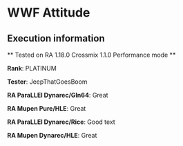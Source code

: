 # WWF Attitude 

## Execution information

** Tested on RA 1.18.0 Crossmix 1.1.0 Performance mode **

**Rank**: PLATINUM

**Tester**: JeepThatGoesBoom


**RA ParaLLEl Dynarec/Gln64**: Great

**RA Mupen Pure/HLE**: Great

**RA ParaLLEl Dynarec/Rice**: Good text

**RA Mupen Dynarec/HLE**: Great